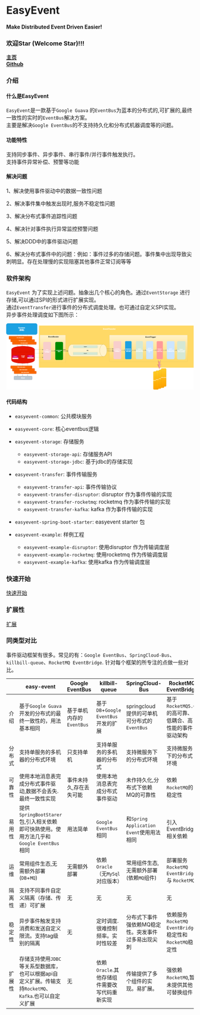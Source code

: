 # EasyEvent
**Make Distributed Event Driven Easier!**

### 欢迎Star (Welcome Star)!!!

**[主页](https://svnlab.github.io/)** \
**[Github](https://github.com/openquartz/easy-event)**

### 介绍

#### 什么是EasyEvent

`EasyEvent`是一款基于`Google Guava` 的`EventBus`为蓝本的分布式的,可扩展的,最终一致性的实时的`EventBus`解决方案。\
主要是解决`Google EventBus`的不支持持久化和分布式机器调度等的问题。

#### 功能特性

支持同步事件、异步事件、串行事件/并行事件触发执行。\
支持事件异常补偿、预警等功能

#### 解决问题

1、解决使用事件驱动中的数据一致性问题

2、解决事件集中触发出现时,服务不稳定性问题

3、解决分布式事件追踪性问题

4、解决针对事件执行异常监控预警问题

5、解决DDD中的事件驱动问题

6、解决分布式事件中的问题：例如：事件过多的存储问题。事件集中出现导致尖刺明显。存在处理慢的实现阻塞其他事件正常订阅等等

### 软件架构

`EasyEvent` 为了实现上述问题。抽象出几个核心的角色。通过`EventStorage` 进行存储,可以通过SPI的形式进行扩展实现。\
通过`EventTransfer`进行事件的分布式调度处理。也可通过自定义SPI实现。\
异步事件处理调度如下图所示：

![EasyEvent异步事件处理流程示意图](./doc/image/EasyEvent.png)

#### 代码结构

- `easyevent-common`: 公共模块服务

- `easyevent-core`: 核心eventbus逻辑

- `easyevent-storage`: 存储服务
  - `easyevent-storage-api`: 存储服务API
  - `easyevent-storage-jdbc`: 基于jdbc的存储实现

- `easyevent-transfer`: 事件传输服务
  - `easyevent-transfer-api`: 事件传输协议
  - `easyevent-transfer-disruptor`: disruptor 作为事件传输的实现
  - `easyevent-transfer-rocketmq`: rocketmq 作为事件传输的实现
  - `easyevent-transfer-kafka`: kafka 作为事件传输的实现

- `easyevent-spring-boot-starter`: easyevent starter 包

- `easyevent-example`: 样例工程
  - `easyevent-example-disruptor`: 使用disruptor 作为传输调度层
  - `easyevent-example-rocketmq`: 使用rocketmq 作为传输调度层
  - `easyevent-example-kafka`: 使用kafka 作为传输调度层

### 快速开始

[快速开始](doc/QuickStart.md)

### 扩展性

[扩展](doc/Extend.md)


### 同类型对比
事件驱动框架有很多。常见的有：`Google EventBus`、`SpringCloud-Bus`、`killbill-queue`、`RocketMQ EventBridge`. 针对每个框架的所专注的点做一些对比。

|     |  easy-event | Google EventBus | killbill-queue | SpringCloud-Bus | RocketMQ EventBridge |
|  ----  | ----  | --- | ---  | --- |  --- |
| 介绍 | 基于`Google Guava`开发的分布式的最终一致性的，用法基本相同 | 基于单机内存的 `EventBus` | 基于`DB`+`Google EventBus`开发的扩展 | springcloud 提供的可单机可分布式的`EventBus` | 基于`RocketMQ5.0`的高可靠、低耦合、高性能的事件驱动架构  |
| 分布式 | 支持单服务的多机器的分布式环境 | 只支持单机 | 支持单服务的多机器的分布式 | 支持微服务下的分布式环境 | 支持微服务下的分布式环境 | 
| 可靠性  | 使用本地消息表完成分布式事件驱动,数据不会丢失.最终一致性实现 | 事件未持久,存在丢失可能 | 使用本地消息表完成分布式事件驱动 | 未作持久化,分布式下依赖 MQ的可靠性 | 依赖`RocketMQ`的稳定性 |
| 易用性 | 提供`SpringBootStarer`包,引入相关依赖即可快熟使用。使用方法几乎和`Google EventBus` 相同 | 用法简单 | `Google EventBus` 相同 | 和`Spring Application Event`使用用法相同 | 引入EventBridge相关依赖 |
| 运维  | 常用组件生态,无需额外部署(`DB`+`MQ`) |  无需额外部署  | 依赖`Oracle`（无`MySql`对应版本） | 常用组件生态,无需额外部署(依赖`MQ`组件) | 部署服务`RocketMQ EventBridge` 与 `RocketMQ` |
| 隔离性 | 支持不同事件自定义隔离（存储、传递）可扩展 | 无 | 无 | 无 | 无 |
| 稳定性 | 异步事件触发支持消费和发送自定义限流。支持tag级别的隔离 | 无 | 定时调度.很难控制频率。实时性较差 | 分布式下事件强依赖MQ稳定性。突发事件过多易出现尖刺 | 依赖服务 `RocketMQ EventBridge` 稳定性和`RocketMQ`稳定性 |
| 扩展性 | 存储支持使用`JDBC`等关系型数据库，也可以根据api自定义扩展。传输支持`RocketMQ`、`Kafka`.也可以自定义扩展 | 无 | 依赖`Oracle`.其他存储组件需要改写代码重新实现 | 传输提供了多个组件的实现。易扩展。 | 强依赖`RocketMQ`,暂未提供其他可替换组件 |



